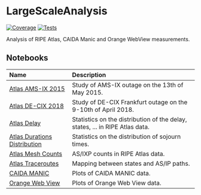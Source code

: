 # LargeScaleAnalysis

[![Coverage](https://img.shields.io/codecov/c/github/SmartMonitoringSchemes/LargeScaleAnalysis?logo=codecov&logoColor=white)](https://app.codecov.io/gh/SmartMonitoringSchemes/LargeScaleAnalysis)
[![Tests](https://img.shields.io/github/workflow/status/SmartMonitoringSchemes/LargeScaleAnalysis/Tests?logo=github&label=tests)](https://github.com/SmartMonitoringSchemes/LargeScaleAnalysis/actions/workflows/tests.yml)

Analysis of RIPE Atlas, CAIDA Manic and Orange WebView measurements.

## Notebooks

Name | Description
:----|:-----------
[Atlas AMS-IX 2015](/notebooks/Atlas_AMS-IX_2015.ipynb) | Study of AMS-IX outage on the 13th of May 2015.
[Atlas DE-CIX 2018](/notebooks/Atlas_DE-CIX_2018.ipynb) | Study of DE-CIX Frankfurt outage on the 9-10th of April 2018.
[Atlas Delay](/notebooks/Atlas_Delay.ipynb) | Statistics on the distribution of the delay, states, ... in RIPE Atlas data.
[Atlas Durations Distribution](/notebooks/Atlas_Durations_Distribution.ipynb) | Statistics on the distribution of sojourn times.
[Atlas Mesh Counts](/notebooks/Atlas_Mesh_Counts.ipynb) | AS/IXP counts in RIPE Atlas data.
[Atlas Traceroutes](/notebooks/Atlas_Traceroutes.ipynb) | Mapping between states and AS/IP paths.
[CAIDA MANIC](/notebooks/CAIDA_MANIC.ipynb) | Plots of CAIDA MANIC data.
[Orange Web View](/notebooks/Orange_Web_View.ipynb) | Plots of Orange Web View data.

